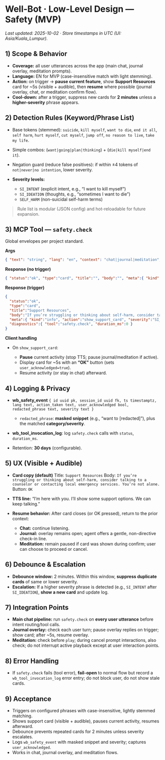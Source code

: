 # Well-Bot · Low-Level Design — Safety (MVP)

*Last updated: 2025-10-02 · Store timestamps in UTC (UI: Asia/Kuala_Lumpur).*

## 1) Scope & Behavior

* **Coverage:** all user utterances across the app (main chat, journal overlay, meditation prompts).
* **Language:** EN for MVP (case-insensitive match with light stemming).
* **Action:** on trigger → **pause current feature**, show **Support Resources** card for ~5s (visible + audible), then **resume** where possible (journal overlay, chat, or meditation confirm flow).
* **Cool-down:** after a trigger, suppress new cards for **2 minutes** unless a **higher-severity** phrase appears.

## 2) Detection Rules (Keyword/Phrase List)

* Base tokens (stemmed): `suicide`, `kill myself`, `want to die`, `end it all`, `self harm`, `hurt myself`, `cut myself`, `jump off`, `no reason to live`, `take my life`.
* Simple combos: (`want|going|plan|thinking`) + (`die|kill myself|end it`).
* Negation guard (reduce false positives): if within ±4 tokens of `not|never|no intention`, lower severity.
* **Severity levels:**

  * `SI_INTENT` (explicit intent, e.g., “I want to kill myself”)
  * `SI_IDEATION` (thoughts, e.g., “sometimes I want to die”)
  * `SELF_HARM` (non-suicidal self-harm terms)

> Rule list is modular (JSON config) and hot-reloadable for future expansion.

## 3) MCP Tool — `safety.check`

Global envelopes per project standard.

**Args**

```json
{ "text": "string", "lang": "en", "context": "chat|journal|meditation", "session_ts": "ISO-8601" }
```

**Response (no trigger)**

```json
{ "status":"ok", "type":"card", "title":"", "body":"", "meta":{ "kind":"info", "action":"none" } }
```

**Response (trigger)**

```json
{
  "status":"ok",
  "type":"card",
  "title":"Support Resources",
  "body":"If you’re struggling or thinking about self-harm, consider talking to a counselor or contacting local emergency services. You’re not alone.",
  "meta":{ "kind":"info", "action":"show_support_card", "severity":"SI_INTENT|SI_IDEATION|SELF_HARM" },
  "diagnostics":{ "tool":"safety.check", "duration_ms":0 }
}
```

**Client handling**

* On `show_support_card`:

  * **Pause** current activity (stop TTS; pause journal/meditation if active).
  * Display card for ~5s with an **“OK”** button (sets `user_acknowledged=true`).
  * Resume activity (or stay in chat) afterward.

## 4) Logging & Privacy

* **wb_safety_event**
  `{ id uuid pk, session_id uuid fk, ts timestamptz, lang text, action_taken text, user_acknowledged bool, redacted_phrase text, severity text }`

  * `redacted_phrase`: **masked snippet** (e.g., “want to [redacted]”), plus the matched **category/severity**.
* **wb_tool_invocation_log**: log `safety.check` calls with `status`, `duration_ms`.
* Retention: **30 days** (configurable).

## 5) UX (Visible + Audible)

* **Card copy (default)**
  Title: `Support Resources`
  Body: `If you’re struggling or thinking about self-harm, consider talking to a counselor or contacting local emergency services. You’re not alone.`
  Button: `OK`

* **TTS line:** “I’m here with you. I’ll show some support options. We can keep talking.”

* **Resume behavior:** After card closes (or OK pressed), return to the prior context:

  * **Chat:** continue listening.
  * **Journal:** overlay remains open; agent offers a gentle, non-directive check-in line.
  * **Meditation:** remain paused if card was shown during confirm; user can choose to proceed or cancel.

## 6) Debounce & Escalation

* **Debounce window:** 2 minutes. Within this window, **suppress duplicate cards** of same or lower severity.
* **Escalation:** If a higher severity phrase is detected (e.g., `SI_INTENT` after `SI_IDEATION`), **show a new card** and update log.

## 7) Integration Points

* **Main chat pipeline:** run `safety.check` on **every user utterance** before intent routing/tool calls.
* **Journal overlay:** check each user turn; pause overlay replies on trigger; show card; after ~5s, resume overlay.
* **Meditation:** check before `play`; during cancel prompt interactions, also check; do not interrupt active playback except at user interaction points.

## 8) Error Handling

* If `safety.check` fails (tool error), **fail-open** to normal flow but record a `wb_tool_invocation_log` error entry; do not block user, do not show stale cards.

## 9) Acceptance

* Triggers on configured phrases with case-insensitive, lightly stemmed matching.
* Shows support card (visible + audible), pauses current activity, resumes afterward.
* Debounce prevents repeated cards for 2 minutes unless severity escalates.
* Logs `wb_safety_event` with masked snippet and severity; captures `user_acknowledged`.
* Works in chat, journal overlay, and meditation flows.

